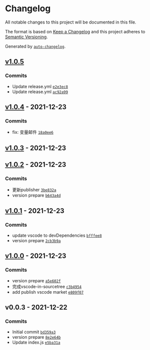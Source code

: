 # Changelog

All notable changes to this project will be documented in this file.

The format is based on [Keep a Changelog](https://keepachangelog.com/en/1.0.0/)
and this project adheres to [Semantic Versioning](https://semver.org/spec/v2.0.0.html).

Generated by [`auto-changelog`](https://github.com/CookPete/auto-changelog).

## [v1.0.5](https://github.com/slcnx/open-sourcetree-in-vscode-plugin/compare/v1.0.4...v1.0.5)

### Commits

- Update release.yml [`e2e3ec8`](https://github.com/slcnx/open-sourcetree-in-vscode-plugin/commit/e2e3ec8142a61c5ec3fa9d8a8cd1eba2c6417e09)
- Update release.yml [`ac92a99`](https://github.com/slcnx/open-sourcetree-in-vscode-plugin/commit/ac92a99db4fb8c364f68f6fc38e277901cf2bc24)

## [v1.0.4](https://github.com/slcnx/open-sourcetree-in-vscode-plugin/compare/v1.0.3...v1.0.4) - 2021-12-23

### Commits

- fix: 变量邮件 [`18a0ee6`](https://github.com/slcnx/open-sourcetree-in-vscode-plugin/commit/18a0ee6b2958692a377e0d1cdebae54c7f5e442d)

## [v1.0.3](https://github.com/slcnx/open-sourcetree-in-vscode-plugin/compare/v1.0.2...v1.0.3) - 2021-12-23

## [v1.0.2](https://github.com/slcnx/open-sourcetree-in-vscode-plugin/compare/v1.0.1...v1.0.2) - 2021-12-23

### Commits

- 更新publisher [`3be832a`](https://github.com/slcnx/open-sourcetree-in-vscode-plugin/commit/3be832ae64e1967823902ad8de697bdaa8231d97)
- version prepare [`b643a4d`](https://github.com/slcnx/open-sourcetree-in-vscode-plugin/commit/b643a4ded3d2e2533c9c3f25cfde389126bbb826)

## [v1.0.1](https://github.com/slcnx/open-sourcetree-in-vscode-plugin/compare/v1.0.0...v1.0.1) - 2021-12-23

### Commits

- update vscode to devDependencies [`bfffee8`](https://github.com/slcnx/open-sourcetree-in-vscode-plugin/commit/bfffee89de9df5cdc10a3f268523c918528010e5)
- version prepare [`2cb3b9a`](https://github.com/slcnx/open-sourcetree-in-vscode-plugin/commit/2cb3b9a3552e0a8e7fd12dc07e3a90a1d654599f)

## [v1.0.0](https://github.com/slcnx/open-sourcetree-in-vscode-plugin/compare/v0.0.3...v1.0.0) - 2021-12-23

### Commits

- version prepare [`a5e602f`](https://github.com/slcnx/open-sourcetree-in-vscode-plugin/commit/a5e602f9f6f6e00900787cce976689d81c6c5e15)
- 完成vscode-in-sourcetree [`c3b4954`](https://github.com/slcnx/open-sourcetree-in-vscode-plugin/commit/c3b4954813e6819f6c80cc75a169c8502ddc0efc)
- add publish vscode market [`e809f07`](https://github.com/slcnx/open-sourcetree-in-vscode-plugin/commit/e809f071147676ecab2cdfb7bf96f5776b193468)

## v0.0.3 - 2021-12-22

### Commits

- Initial commit [`bd359a3`](https://github.com/slcnx/open-sourcetree-in-vscode-plugin/commit/bd359a3bcea849b3aa5e85095804b4e88d6c3036)
- version prepare [`8e2e64b`](https://github.com/slcnx/open-sourcetree-in-vscode-plugin/commit/8e2e64b811750cd334113b1fb599c8e05152ba17)
- Update index.js [`e5ba31a`](https://github.com/slcnx/open-sourcetree-in-vscode-plugin/commit/e5ba31a8f5f25163a2f6185886da205f0b4266a5)
